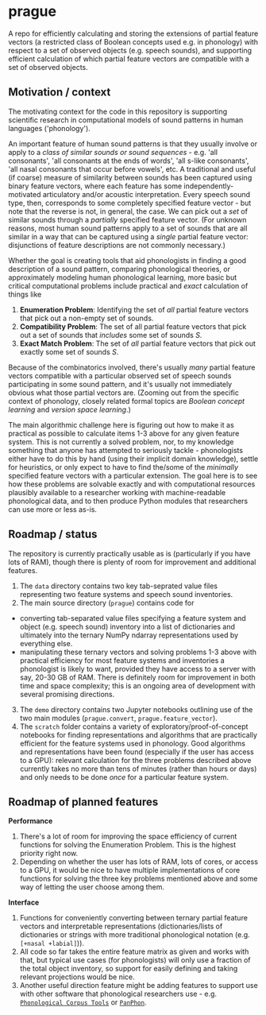 # prague
A repo for efficiently calculating and storing the extensions of partial feature vectors (a restricted class of Boolean concepts used e.g. in phonology) with respect to a set of observed objects (e.g. speech sounds), and supporting efficient calculation of which partial feature vectors are compatible with a set of observed objects.

## Motivation / context
The motivating context for the code in this repository is supporting scientific research in computational models of sound patterns in human languages ('phonology').

An important feature of human sound patterns is that they usually involve or apply to a *class of similar sounds or sound sequences* - e.g. 'all consonants', 'all consonants at the ends of words', 'all s-like consonants', 'all nasal consonants that occur before vowels', etc. A traditional and useful (if coarse) measure of similarity between sounds has been captured using binary feature vectors, where each feature has some independently-motivated articulatory and/or acoustic interpretation. Every speech sound type, then, corresponds to some completely specified feature vector - but note that the reverse is not, in general, the case. We can pick out a *set* of similar sounds through a *partially* specified feature vector. (For unknown reasons, most human sound patterns apply to a set of sounds that are all similar in a way that can be captured using a *single* partial feature vector: disjunctions of feature descriptions are not commonly necessary.)

Whether the goal is creating tools that aid phonologists in finding a good description of a sound pattern, comparing phonological theories, or approximately modeling human phonological learning, more basic but critical computational problems include practical and *exact* calculation of things like 

  1. **Enumeration Problem**: Identifying the set of *all* partial feature vectors that pick out a non-empty set of sounds.
  2. **Compatibility Problem**: The set of all partial feature vectors that pick out a set of sounds that *includes* some set of sounds *S*.
  3. **Exact Match Problem**: The set of *all* partial feature vectors that pick out exactly some set of sounds *S*.

Because of the combinatorics involved, there's usually *many* partial feature vectors compatible with a particular observed set of speech sounds participating in some sound pattern, and it's usually not immediately obvious what those partial vectors are. (Zooming out from the specific context of phonology, closely related formal topics are *Boolean concept learning* and *version space learning*.)

The main algorithmic challenge here is figuring out how to make it as practical as possible to calculate items 1-3 above for any given feature system. This is not currently a solved problem, nor, to my knowledge something that anyone has attempted to seriously tackle - phonologists either have to do this by hand (using their implicit domain knowledge), settle for heuristics, or only expect to have to find the/some of the *minimally* specified feature vectors with a particular extension. The goal here is to see how these problems are solvable exactly and with computational resources plausibly available to a researcher working with machine-readable phonological data, and to then produce Python modules that researchers can use more or less as-is.


## Roadmap / status
The repository is currently practically usable as is (particularly if you have lots of RAM), though there is plenty of room for improvement and additional features.

1. The `data` directory contains two key tab-seprated value files representing two feature systems and speech sound inventories.
2. The main source directory (`prague`) contains code for 
 - converting tab-separated value files specifying a feature system and object (e.g. speech sound) inventory into a list of dictionaries and ultimately into the ternary NumPy ndarray representations used by everything else.
 - manipulating these ternary vectors and solving problems 1-3 above with practical efficiency for most feature systems and inventories a phonologist is likely to want, provided they have access to a server with say, 20-30 GB of RAM. There is definitely room for improvement in both time and space complexity; this is an ongoing area of development with several promising directions.
3. The `demo` directory contains two Jupyter notebooks outlining use of the two main modules (`prague.convert`, `prague.feature_vector`).
4. The `scratch` folder contains a variety of exploratory/proof-of-concept notebooks for finding representations and algorithms that are practically efficient for the feature systems used in phonology. Good algorithms and representations have been found (especially if the user has access to a GPU): relevant calculation for the three problems described above currently takes no more than tens of minutes (rather than hours or days) and only needs to be done *once* for a particular feature system. 


Roadmap of planned features
---------------------------

**Performance**
1. There's a lot of room for improving the space efficiency of current functions for solving the Enumeration Problem. This is the highest priority right now.
2. Depending on whether the user has lots of RAM, lots of cores, or access to a GPU, it would be nice to have multiple implementations of core functions for solving the three key problems mentioned above and some way of letting the user choose among them.


**Interface**
1. Functions for conveniently converting between ternary partial feature vectors and interpretable representations (dictionaries/lists of dictionaries or strings with more traditional phonological notation (e.g. `[+nasal +labial]`)).
2. All code so far takes the entire feature matrix as given and works with that, but typical use cases (for phonologists) will only use a fraction of the total object inventory, so support for easily defining and taking relevant projections would be nice.
3. Another useful direction feature might be adding features to support use with other software that phonological researchers use - e.g. [`Phonological Corpus Tools`](https://corpustools.readthedocs.io) or [`PanPhon`](https://github.com/dmort27/panphon).
